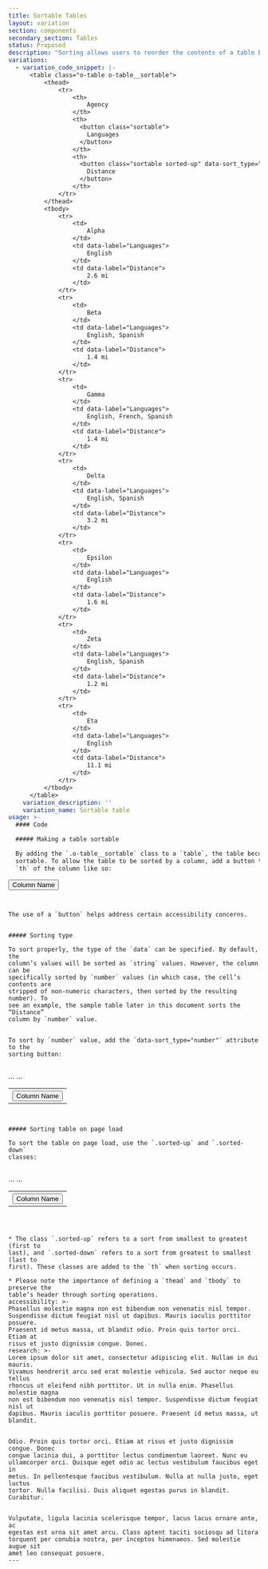 ```yaml
---
title: Sortable Tables
layout: variation
section: components
secondary_section: Tables
status: Proposed
description: "Sorting allows users to reorder the contents of a table by a sortable column of their choice.\n\nAny column that can sort needs to be specified in the table’s markup. When the table loads, it should be sorted by one of the sortable columns by default and indicate which column is already sorted. Not every column of a table needs to be sortable.\n\nAt large screen sizes, tables can be sorted using the header of any sortable column.\n* The currently sorted column is marked with an up or down triangle for ascending and descending sorts, respectively\n* On hover, the currently sorted column shows the opposite triangle\n* Columns that can sort show an up triangle on hover\n* Columns that cannot sort show nothing on hover\n\nIf sorting is needed for smaller screens, use a filter-like expandable with a sorting control (or add a sorting control to the existing filter if the table has one) that only appears when the table switches from tabular to stacked.\n\nMore information can be found at:\n\n* http://cfpb.github.io/design-manual/page-components/tables.html\t\n* https://cfpb.github.io/capital-framework/components/cf-tables/#sortable-tables"
variations:
  - variation_code_snippet: |-
      <table class="o-table o-table__sortable">
          <thead>
              <tr>
                  <th>
                      Agency
                  </th>
                  <th>
                    <button class="sortable">
                      Languages
                    </button>
                  </th>
                  <th>
                    <button class="sortable sorted-up" data-sort_type="number">
                      Distance
                    </button>
                  </th>
              </tr>
          </thead>
          <tbody>
              <tr>
                  <td>
                      Alpha
                  </td>
                  <td data-label="Languages">
                      English
                  </td>
                  <td data-label="Distance">
                      2.6 mi
                  </td>
              </tr>
              <tr>
                  <td>
                      Beta
                  </td>
                  <td data-label="Languages">
                      English, Spanish
                  </td>
                  <td data-label="Distance">
                      1.4 mi
                  </td>
              </tr>
              <tr>
                  <td>
                      Gamma
                  </td>
                  <td data-label="Languages">
                      English, French, Spanish
                  </td>
                  <td data-label="Distance">
                      1.4 mi
                  </td>
              </tr>
              <tr>
                  <td>
                      Delta
                  </td>
                  <td data-label="Languages">
                      English, Spanish
                  </td>
                  <td data-label="Distance">
                      3.2 mi
                  </td>
              </tr>
              <tr>
                  <td>
                      Epsilon
                  </td>
                  <td data-label="Languages">
                      English
                  </td>
                  <td data-label="Distance">
                      1.6 mi
                  </td>
              </tr>
              <tr>
                  <td>
                      Zeta
                  </td>
                  <td data-label="Languages">
                      English, Spanish
                  </td>
                  <td data-label="Distance">
                      1.2 mi
                  </td>
              </tr>
              <tr>
                  <td>
                      Eta
                  </td>
                  <td data-label="Languages">
                      English
                  </td>
                  <td data-label="Distance">
                      11.1 mi
                  </td>
              </tr>
          </tbody>
      </table>
    variation_description: ''
    variation_name: Sortable table
usage: >-
  #### Code

  ##### Making a table sortable

  By adding the `.o-table__sortable` class to a `table`, the table becomes
  sortable. To allow the table to be sorted by a column, add a button to the
  `th` of the column like so:


  ```

  <button class="sortable">
      Column Name
  </button>

  ```


  The use of a `button` helps address certain accessibility concerns.


  ##### Sorting type

  To sort properly, the type of the `data` can be specified. By default, the
  column’s values will be sorted as `string` values. However, the column can be
  specifically sorted by `number` values (in which case, the cell’s contents are
  stripped of non-numeric characters, then sorted by the resulting number). To
  see an example, the sample table later in this document sorts the “Distance”
  column by `number` value.


  To sort by `number` value, add the `data-sort_type="number"` attribute to the
  sorting button:


  ```

  <table class="o-table o-table__sortable">
      …
          <th>
              <button class="sortable" data-sort_type="number">Column Name</button>
          </th>
      …
  </table>

  ```


  ##### Sorting table on page load

  To sort the table on page load, use the `.sorted-up` and `.sorted-down`
  classes:


  ```

  <table class="o-table o-table__sortable">
      …
          <th>
              <button class="sortable sorted-up">Column Name</button>
          </th>
      …
  </table>

  ```



  * The class `.sorted-up` refers to a sort from smallest to greatest (first to
  last), and `.sorted-down` refers to a sort from greatest to smallest (last to
  first). These classes are added to the `th` when sorting occurs.

  * Please note the importance of defining a `thead` and `tbody` to preserve the
  table’s header through sorting operations.
accessibility: >-
  Phasellus molestie magna non est bibendum non venenatis nisl tempor.
  Suspendisse dictum feugiat nisl ut dapibus. Mauris iaculis porttitor posuere.
  Praesent id metus massa, ut blandit odio. Proin quis tortor orci. Etiam at
  risus et justo dignissim congue. Donec.
research: >-
  Lorem ipsum dolor sit amet, consectetur adipiscing elit. Nullam in dui mauris.
  Vivamus hendrerit arcu sed erat molestie vehicula. Sed auctor neque eu tellus
  rhoncus ut eleifend nibh porttitor. Ut in nulla enim. Phasellus molestie magna
  non est bibendum non venenatis nisl tempor. Suspendisse dictum feugiat nisl ut
  dapibus. Mauris iaculis porttitor posuere. Praesent id metus massa, ut
  blandit.


  Odio. Proin quis tortor orci. Etiam at risus et justo dignissim congue. Donec
  congue lacinia dui, a porttitor lectus condimentum laoreet. Nunc eu
  ullamcorper orci. Quisque eget odio ac lectus vestibulum faucibus eget in
  metus. In pellentesque faucibus vestibulum. Nulla at nulla justo, eget luctus
  tortor. Nulla facilisi. Duis aliquet egestas purus in blandit. Curabitur.


  Vulputate, ligula lacinia scelerisque tempor, lacus lacus ornare ante, ac
  egestas est urna sit amet arcu. Class aptent taciti sociosqu ad litora
  torquent per conubia nostra, per inceptos himenaeos. Sed molestie augue sit
  amet leo consequat posuere.
---
```


